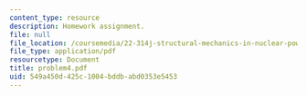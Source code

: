 ```yaml
---
content_type: resource
description: Homework assignment.
file: null
file_location: /coursemedia/22-314j-structural-mechanics-in-nuclear-power-technology-fall-2006/549a450d425c1004bddbabd0353e5453_problem4.pdf
file_type: application/pdf
resourcetype: Document
title: problem4.pdf
uid: 549a450d-425c-1004-bddb-abd0353e5453
---
```

